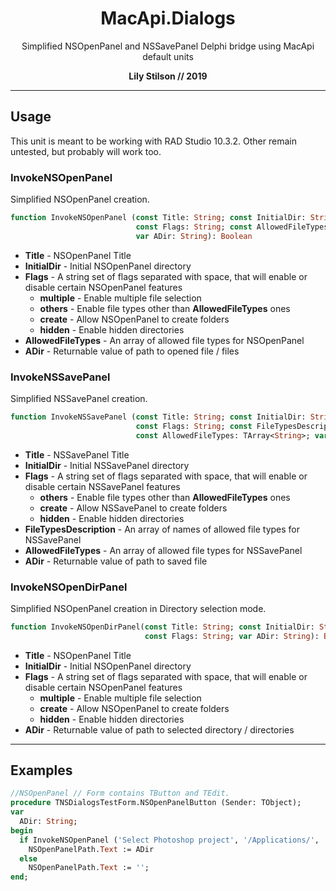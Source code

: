 <h1 align="center">MacApi.Dialogs</h1>
<p align="center">Simplified NSOpenPanel and NSSavePanel Delphi bridge using MacApi default units</p>
<p align="center"><b>Lily Stilson // 2019</b></p>
<hr>

## Usage
This unit is meant to be working with RAD Studio 10.3.2. Other remain untested, but probably will work too.</p>

### InvokeNSOpenPanel
Simplified NSOpenPanel creation.

```Pascal
function InvokeNSOpenPanel (const Title: String; const InitialDir: String; 
                            const Flags: String; const AllowedFileTypes: TArray<String>; 
                            var ADir: String): Boolean
```

- **Title** - NSOpenPanel Title
- **InitialDir** - Initial NSOpenPanel directory
- **Flags** - A string set of flags separated with space, that will enable or disable certain NSOpenPanel features
  - **multiple** - Enable multiple file selection
  - **others** - Enable file types other than **AllowedFileTypes** ones
  - **create** - Allow NSOpenPanel to create folders
  - **hidden** - Enable hidden directories
- **AllowedFileTypes** - An array of allowed file types for NSOpenPanel
- **ADir** - Returnable value of path to opened file / files


### InvokeNSSavePanel
Simplified NSSavePanel creation.

```Pascal
function InvokeNSSavePanel (const Title: String; const InitialDir: String; 
                            const Flags: String; const FileTypesDescription: TArray<String;
                            const AllowedFileTypes: TArray<String>; var ADir: String): Boolean
```

- **Title** - NSSavePanel Title
- **InitialDir** - Initial NSSavePanel directory
- **Flags** - A string set of flags separated with space, that will enable or disable certain NSSavePanel features
  - **others** - Enable file types other than **AllowedFileTypes** ones
  - **create** - Allow NSSavePanel to create folders
  - **hidden** - Enable hidden directories
- **FileTypesDescription** - An array of names of allowed file types for NSSavePanel
- **AllowedFileTypes** - An array of allowed file types for NSSavePanel
- **ADir** - Returnable value of path to saved file


### InvokeNSOpenDirPanel
Simplified NSOpenPanel creation in Directory selection mode.

```Pascal
function InvokeNSOpenDirPanel(const Title: String; const InitialDir: String; 
                              const Flags: String; var ADir: String): Boolean
```

- **Title** - NSOpenPanel Title
- **InitialDir** - Initial NSOpenPanel directory
- **Flags** - A string set of flags separated with space, that will enable or disable certain NSOpenPanel features
  - **multiple** - Enable multiple file selection
  - **create** - Allow NSOpenPanel to create folders
  - **hidden** - Enable hidden directories
- **ADir** - Returnable value of path to selected directory / directories

<hr>

## Examples
```Pascal
//NSOpenPanel // Form contains TButton and TEdit.
procedure TNSDialogsTestForm.NSOpenPanelButton (Sender: TObject);
var
  ADir: String;
begin
  if InvokeNSOpenPanel ('Select Photoshop project', '/Applications/', 'multiple others create', ['psd', 'psb'], ADir) then
    NSOpenPanelPath.Text := ADir
  else
    NSOpenPanelPath.Text := '';
end;
```
